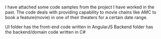 I have attached some code samples from the project I have worked in the past. The code deals with providing capability to movie chains like AMC to book a feature(movie) in one of their theaters for a certain date range.

UI folder has the front-end code written in AngularJS
Backend folder has the backend/domain code written in C#